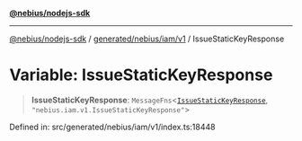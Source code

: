 [**@nebius/nodejs-sdk**](../../../../../README.md)

***

[@nebius/nodejs-sdk](../../../../../README.md) / [generated/nebius/iam/v1](../README.md) / IssueStaticKeyResponse

# Variable: IssueStaticKeyResponse

> **IssueStaticKeyResponse**: `MessageFns`\<[`IssueStaticKeyResponse`](../interfaces/IssueStaticKeyResponse.md), `"nebius.iam.v1.IssueStaticKeyResponse"`\>

Defined in: src/generated/nebius/iam/v1/index.ts:18448
